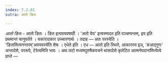```yaml
---
index: 7.2.81
sutra: आतो ङितः

---
```

_आतो ङितः_ - आतो ङितः । ङित इत्यवयवषष्ठी । 'अतो येय' इत्यस्मादत इति पञ्चम्यन्तम्, इय इति प्रथमान्तं चानुवर्तते । यकारादकार उच्चारणार्थः । तदाह — अतः परस्येति । 'ङिता॑मित्यनन्तरम्'अवयवस्ये॑ति शेषः । एधेते इति । एध — आतो इति स्थिते, आकारस्य इञ्, '#आद्गुणः' अन्तादेशे, पररूपे, टेरेत्वमिति भावः । अथ लटो मध्यमपुरुषैकवचने थासादेसे कृतेटित आत्मनेपदाना॑मित्येत्वे प्राप्ते —  